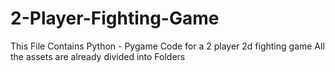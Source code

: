 # 2-Player-Fighting-Game
This File Contains Python - Pygame Code for a 2 player 2d fighting game
All the assets are already divided into Folders
